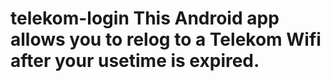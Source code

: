 # telekom-login This Android app allows you to relog to a Telekom Wifi after your usetime is expired. 

